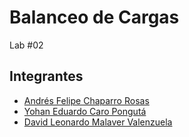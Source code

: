# Balanceo de Cargas
Lab #02
## Integrantes
* [Andrés Felipe Chaparro Rosas](https://github.com/AFelipeCR)
* [Yohan Eduardo Caro Pongutá](https://github.com/YohanCaro)
* [David Leonardo Malaver Valenzuela](https://github.com/DavidMa1021)
